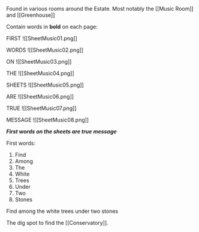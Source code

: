 Found in various rooms around the Estate. Most notably the [[Music Room]] and [[Greenhouse]]

Contain words in __bold__ on each page:

FIRST
![[SheetMusic01.png]]

WORDS
![[SheetMusic02.png]]

ON
![[SheetMusic03.png]]

THE
![[SheetMusic04.png]]

SHEETS
![[SheetMusic05.png]]

ARE
![[SheetMusic06.png]]

TRUE
![[SheetMusic07.png]]

MESSAGE
![[SheetMusic08.png]]

__*First words on the sheets are true message*__

First words:
1. Find
2. Among
3. The
4. White
5. Trees
6. Under
7. Two
8. Stones

Find among the white trees under two stones

The dig spot to find the [[Conservatory]].